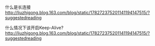 什么是长连接
http://liuzhigong.blog.163.com/blog/static/178272375201141194147515/?suggestedreading

什么情况下该开启Keep-Alive?  
http://liuzhigong.blog.163.com/blog/static/178272375201141194147515/?suggestedreading
